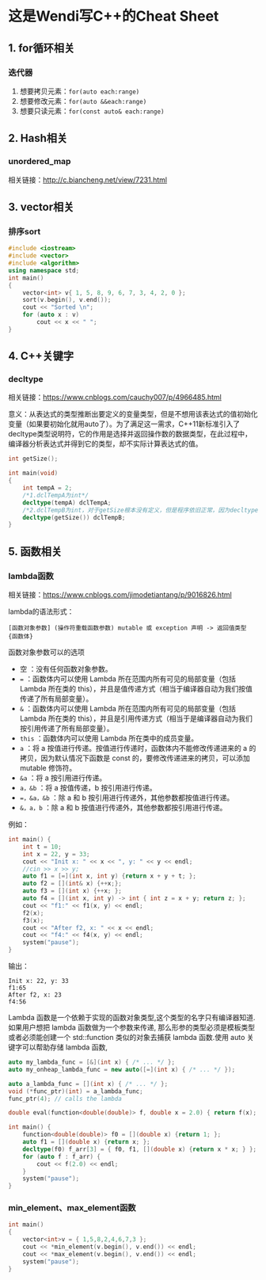 # 这是Wendi写C++的Cheat Sheet

## 1. for循环相关
### 迭代器

1. 想要拷贝元素：`for(auto each:range)`
2. 想要修改元素：`for(auto &&each:range)`
3. 想要只读元素：`for(const auto& each:range)`

## 2. Hash相关
### unordered_map
相关链接：http://c.biancheng.net/view/7231.html

## 3. vector相关
### 排序sort

```c++
#include <iostream>
#include <vector>
#include <algorithm>
using namespace std;
int main()
{
    vector<int> v{ 1, 5, 8, 9, 6, 7, 3, 4, 2, 0 };
    sort(v.begin(), v.end());
    cout << "Sorted \n";
    for (auto x : v)
        cout << x << " ";
}
```

## 4. C++关键字
### decltype
相关链接：https://www.cnblogs.com/cauchy007/p/4966485.html

意义：从表达式的类型推断出要定义的变量类型，但是不想用该表达式的值初始化变量（如果要初始化就用auto了）。为了满足这一需求，C++11新标准引入了decltype类型说明符，它的作用是选择并返回操作数的数据类型，在此过程中，编译器分析表达式并得到它的类型，却不实际计算表达式的值。

```c++
int getSize();

int main(void)
{
    int tempA = 2;
    /*1.dclTempA为int*/
    decltype(tempA) dclTempA;
    /*2.dclTempB为int，对于getSize根本没有定义，但是程序依旧正常，因为decltype只做分析，并不调用getSize，*/
    decltype(getSize()) dclTempB;
}
```

## 5. 函数相关
### lambda函数
相关链接：https://www.cnblogs.com/jimodetiantang/p/9016826.html

lambda的语法形式：
```
[函数对象参数] (操作符重载函数参数) mutable 或 exception 声明 -> 返回值类型 {函数体}
```

函数对象参数可以的选项
* 空 ：没有任何函数对象参数。
* `=` ：函数体内可以使用 Lambda 所在范围内所有可见的局部变量（包括 Lambda 所在类的 this），并且是值传递方式（相当于编译器自动为我们按值传递了所有局部变量）。
* `&` ：函数体内可以使用 Lambda 所在范围内所有可见的局部变量（包括 Lambda 所在类的 this），并且是引用传递方式（相当于是编译器自动为我们按引用传递了所有局部变量）。
* `this` ：函数体内可以使用 Lambda 所在类中的成员变量。
* `a` ：将 a 按值进行传递。按值进行传递时，函数体内不能修改传递进来的 a 的拷贝，因为默认情况下函数是 const 的，要修改传递进来的拷贝，可以添加 mutable 修饰符。
* `&a` ：将 a 按引用进行传递。
* `a，&b` ：将 a 按值传递，b 按引用进行传递。
* `=，&a，&b` ：除 a 和 b 按引用进行传递外，其他参数都按值进行传递。
* `&，a，b` ：除 a 和 b 按值进行传递外，其他参数都按引用进行传递。

例如：
```c++
int main() {
	int t = 10;
	int x = 22, y = 33;
	cout << "Init x: " << x << ", y: " << y << endl;
	//cin >> x >> y;
	auto f1 = [=](int x, int y) {return x + y + t; };
	auto f2 = [](int& x) {++x;};
	auto f3 = [](int x) {++x; };
	auto f4 = [](int x, int y) -> int { int z = x + y; return z; };
	cout << "f1:" << f1(x, y) << endl;
	f2(x);
	f3(x);
	cout << "After f2, x: " << x << endl;
	cout << "f4:" << f4(x, y) << endl;
	system("pause");
}
```
输出：
```
Init x: 22, y: 33
f1:65
After f2, x: 23
f4:56
```

Lambda 函数是一个依赖于实现的函数对象类型,这个类型的名字只有编译器知道. 如果用户想把 lambda 函数做为一个参数来传递, 那么形参的类型必须是模板类型或者必须能创建一个 std::function 类似的对象去捕获 lambda 函数.使用 auto 关键字可以帮助存储 lambda 函数,

```c++
auto my_lambda_func = [&](int x) { /* ... */ };
auto my_onheap_lambda_func = new auto([=](int x) { /* ... */ });

auto a_lambda_func = [](int x) { /* ... */ };
void (*func_ptr)(int) = a_lambda_func;
func_ptr(4); // calls the lambda
```

```c++
double eval(function<double(double)> f, double x = 2.0) { return f(x); };

int main() {
	function<double(double)> f0 = [](double x) {return 1; };
	auto f1 = [](double x) {return x; };
	decltype(f0) f_arr[3] = { f0, f1, [](double x) {return x * x; } };
	for (auto f : f_arr) {
		cout << f(2.0) << endl;
	}
	system("pause");
}
```

### min_element、max_element函数

```c++
int main()
{
	vector<int>v = { 1,5,8,2,4,6,7,3 };
	cout << *min_element(v.begin(), v.end()) << endl;
	cout << *max_element(v.begin(), v.end()) << endl;
	system("pause");
}
```